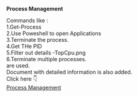 <b>Process Management</b>

Commands like :<br />
1.Get-Process<br />
2.Use Poweshell to open Applications<br />
3.Terminate the process.<br />
4.Get THe PID <br />
5.Filter out details -TopCpu.png <br />
6.Terminate multiple processes.<br />
are used. <br />
Document with detailed information is also added. 
<br /> Click here 👇 <br />
[Process Management](https://github.com/gunjan1831/Gunjan-Module1/blob/main/Operating-System/Assignment1/WEEK5.docx)
